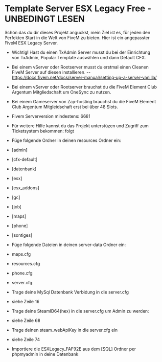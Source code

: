 # Template Server ESX Legacy Free - UNBEDINGT LESEN

Schön das du dir dieses Projekt anguckst, mein Ziel ist es, für jeden den Perfekten Start in die Welt von FiveM zu bieten. Hier ist ein angepasster FiveM ESX Legacy Server.

- Wichtig! Hast du einen TxAdmin Server musst du bei der Einrichtung von TxAdmin, Popular Template auswählen und dann Default CFX.
- Bei einem vServer oder Rootserver musst du erstmal einen Cleanen FiveM Server auf diesen installieren. -- https://docs.fivem.net/docs/server-manual/setting-up-a-server-vanilla/
- Bei einem vServer oder Rootserver brauchst du die FiveM Element Club Argentum Mitgliedschaft um OneSync zu nutzen.

- Bei einem Gameserver von Zap-hosting brauchst du die FiveM Element Club Argentum Mitgleidschaft erst bei über 48 Slots.
  
- Fivem Serverversion mindestens: 6681
  
- Für weitere Hilfe kannst du das Projekt unterstüzen und Zugriff zum Ticketsystem bekommen: folgt
  
- Füge folgende Ordner in deinen resources Ordner ein:
  
- [admin]
- [cfx-default]
- [datenbank]
- [esx]
- [esx_addons]
- [gc]
- [job] 
- [maps]
- [phone]
- [sontiges]

- Füge folgende Dateien in deinen server-data Ordner ein:

- maps.cfg
- resources.cfg
- phone.cfg
- server.cfg
- Trage deine MySql Datenbank Verbidung in die server.cfg
  
- siehe Zeile 16
- Trage deine SteamID64(hex) in die server.cfg um Admin zu werden:

- siehe Zeile 68
- Trage deinen steam_webApiKey in die server.cfg ein

- siehe Zeile 74
- Importiere die ESXLegacy_FAF92E aus dem [SQL] Ordner per phpmyadmin in deine Datenbank
